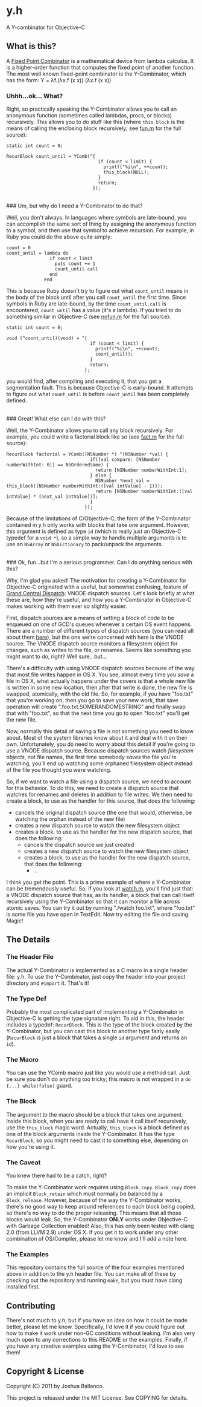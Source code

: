 # y.h

A Y-combinator for Objective-C


## What is this?

A [Fixed Point Combinator](http://en.wikipedia.org/wiki/Fixed-point_combinator) is a mathematical device from lambda calculus. It is
a higher-order function that computes the fixed point of another function. The most well known fixed-point combinator is the Y-Combinator,
which has the form: Y = λf.(λx.f (x x)) (λx.f (x x))
<br/>
### Uhhh...ok... What?

Right, so practically speaking the Y-Combinator allows you to call an anonymous function (sometimes called lambdas, procs, or
blocks) recursively. This allows you to do stuff like this (where <code>this_block</code> is the means of calling the enclosing
block recursively; see [fun.m](/jballanc/objc-ycomb/blob/master/fun.m) for the full source):

    static int count = 0;
    
    RecurBlock count_until = YComb(^{
                                      if (count < limit) {
                                        printf("%i\n", ++count);
                                        this_block(NULL);
                                      }
                                      return;
                                    });
<br/>
### Um, but why do I need a Y-Combinator to do that?

Well, you don't always. In languages where symbols are late-bound, you can accomplish the same sort of thing by assigning the
anonymous function to a symbol, and then use that symbol to achieve recursion. For example, in Ruby you could do the above quite
simply:

    count = 0
    count_until = lambda do
                    if count < limit
                      puts count += 1
                      count_until.call
                    end
                  end

This is because Ruby doesn't try to figure out what <code>count_until</code> means in the body of the block until after you call
<code>count_until</code> the first time. Since symbols in Ruby are late-bound, by the time <code>count_until.call</code> is
encountered, <code>count_until</code> has a value (it's a lambda). If you tried to do something similar in Objective-C (see
[nofun.m](/jballanc/objc-ycomb/blob/master/nofun.m) for the full source):

    static int count = 0;
    
    void (^count_until)(void) = ^{
                                   if (count < limit) {
                                     printf("%i\n", ++count);
                                     count_until();
                                   }
                                   return;
                                 };

you would find, after compiling and executing it, that you get a segmentation fault. This is because Objective-C is early-bound. It
attempts to figure out what <code>count_until</code> is before <code>count_until</code> has been completely defined.

<br/>
### Great! What else can I do with this?

Well, the Y-Combinator allows you to call any block recursively. For example, you could write a factorial block like so (see
[fact.m](/jballanc/objc-ycomb/blob/master/fact.m) for the full source):

    RecurBlock factorial = YComb((NSNumber *) ^(NSNumber *val) {
                                   if([val compare: [NSNumber numberWithInt: 0]] == NSOrderedSame) {
                                     return [NSNumber numberWithInt:1];
                                   } else {
                                     NSNumber *next_val = this_block([NSNumber numberWithInt:([val intValue] - 1)]);
                                     return [NSNumber numberWithInt:([val intValue] * [next_val intValue])];
                                   }
                                 });


Because of the limitations of C/Objective-C, the form of the Y-Combinator contained in y.h only works with blocks that take one
argument. However, this argument is defined as type <code>id</code> (which is really just an Objective-C typedef for a <code>void
*</code>), so a simple way to handle multiple arguments is to use an <code>NSArray</code> or <code>NSDictionary</code> to
pack/unpack the arguments.

<br/>
### Ok, fun...but I'm a serious programmer. Can I do anything serious with this?

Why, I'm glad you asked! The motivation for creating a Y-Combinator for Objective-C originated with a useful, but somewhat
confusing, feature of [Grand Central
Dispatch](http://developer.apple.com/library/mac/#documentation/Performance/Reference/GCD_libdispatch_Ref/Reference/reference.html):
VNODE dispatch sources. Let's look briefly at what these are, how they're useful, and how you a Y-Combinator in Objective-C makes
working with them ever so slightly easier.

First, dispatch sources are a means of setting a block of code to be enqueued on one of GCD's queues whenever a certain OS event
happens. There are a number of different types of dispatch sources (you can read all about them
[here](http://developer.apple.com/library/mac/#documentation/General/Conceptual/ConcurrencyProgrammingGuide/GCDWorkQueues/GCDWorkQueues.html)),
but the one we're concerned with here is the VNODE source. The VNODE dispatch source monitors a filesystem object for changes, such
as writes to the file, or renames. Seems like something you might want to do, right? Well sure...but...

There's a difficulty with using VNODE dispatch sources because of the way that most file writes happen in OS X. You see, almost
every time you *save* a file in OS X, what actually happens under the covers is that a whole new file is written in some new
location, then after that write is done, the new file is swapped, atomically, with the old file. So, for example, if you have
"foo.txt" that you're working on, then you go to save your new work, that save operation will create ".foo.txt.SOMERANDOMESTRING"
and finally swap that with "foo.txt", so that the next time you go to open "foo.txt" you'll get the new file.

Now, normally this detail of saving a file is not something you need to know about. Most of the system libraries know about it and
deal with it on their own. Unfortunately, you do need to worry about this detail if you're going to use a VNODE dispatch source.
Because dispatch sources watch *filesystem objects*, not file names, the first time somebody *saves* the file you're watching,
you'll end up watching some orphaned filesystem object instead of the file you thought you were watching.

So, if we want to watch a file using a dispatch source, we need to account for this behavior. To do this, we need to create a
dispatch source that watches for renames and deletes in addition to file writes. We then need to create a block, to use as the
handler for this source, that does the following:

  - cancels the original dispatch source (the one that would, otherwise, be watching the orphan instead of the new file)
  - creates a new dispatch source to watch the new filesystem object
  - creates a block, to use as the handler for the new dispatch source, that does the following:
    - cancels the dispatch source we just created
    - creates a new dispatch source to watch the new filesystem object
    - creates a block, to use as the handler for the new dispatch source, that does the following:
      - ...

I think you get the point. This is a prime example of where a Y-Combinator can be tremendously useful. So, if you look at
[watch.m](/jballanc/objc-ycomb/blob/master/watch.m), you'll find just that: a VNODE dispatch source that has, as its handler, a
block that can call itself recursively using the Y-Combinator so that it can monitor a file across atomic saves. You can try it out
by running "./watch foo.txt", where "foo.txt" is some file you have open in TextEdit. Now try editing the file and saving. Magic!


## The Details

### The Header File

The actual Y-Combinator is implemented as a C macro in a single header file: y.h. To use the Y-Combinator, just copy the
header into your project directory and <code>#import</code> it. That's it!

### The Type Def

Probably the most complicated part of implementing a Y-Combinator in Objective-C is getting the type signature right. To aid in
this, the header includes a typedef: <code>RecurBlock</code>. This is the type of the block created by the Y-Combinator, but you can
cast this block to another type fairly easily (<code>RecurBlock</code> is just a block that takes a single <code>id</code> argument
and returns an <code>id</code>).

### The Macro

You can use the YComb macro just like you would use a method call. Just be sure you don't do anything too tricky; this macro is not
wrapped in a <code>do {...} while(false)</code> guard.

### The Block

The argument to the macro should be a block that takes one argument. Inside this block, when you are ready to call have it call
itself recursively, use the <code>this_block</code> magic word. Actually, <code>this_block</code> is a block defined as one of the
block arguments inside the Y-Combinator. It has the type <code>RecurBlock</code>, so you might need to cast it to something else,
depending on how you're using it.

### The Caveat

You knew there had to be a catch, right?

To make the Y-Combinator work requires using <code>Block_copy</code>. <code>Block_copy</code> does an implicit
<code>Block_retain</code> which must normally be balanced by a <code>Block_release</code>. However, because of the way the
Y-Combinator works, there's no good way to keep around references to each block being copied, so there's no way to do the proper
releasing. This means that all those blocks would leak. So, the Y-Combinator **ONLY** works under Objective-C with Garbage
Collection enabled! Also, this has only been tested with clang 2.0 (from LLVM 2.9) under OS X. If you get it to work under any other
combination of OS/Compiler, please let me know and I'll add a note here.

### The Examples

This repository contains the full source of the four examples mentioned above in addition to the y.h header file. You can make all
of these by checking out the repository and running <code>make</code>, but you must have clang installed first.


## Contributing

There's not much to y.h, but if you have an idea on how it could be made better, please let me know. Specifically, I'd love it if
you could figure out how to make it work under non-GC conditions without leaking. I'm also very much open to any corrections to this
README or the examples. Finally, if you have any creative examples using the Y-Combinator, I'd love to see them!

## Copyright & License

Copyright (C) 2011 by Joshua Ballanco.

This project is released under the MIT License. See COPYING for details.
